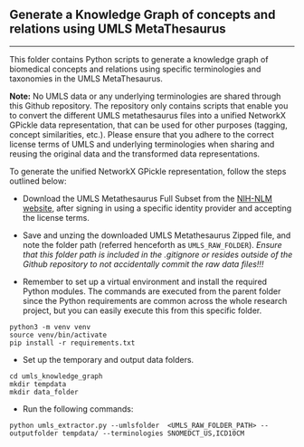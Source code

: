 ## Generate a Knowledge Graph of concepts and relations using UMLS MetaThesaurus

---

This folder contains Python scripts to generate a knowledge graph of biomedical concepts and relations using specific terminologies and taxonomies in the UMLS MetaThesaurus. 

**Note:** No UMLS data or any underlying terminologies are shared through this Github repository. The repository only contains scripts that enable you to convert the different UMLS metathesaurus files into a unified NetworkX GPickle data representation, that can be used for other purposes (tagging, concept similarities, etc.). Please ensure that you adhere to the correct license terms of UMLS and underlying terminologies when sharing and reusing the original data and the transformed data representations.

To generate the unified NetworkX GPickle representation, follow the steps outlined below:
- Download the UMLS Metathesaurus Full Subset from the [NIH-NLM website](https://www.nlm.nih.gov/research/umls/licensedcontent/umlsknowledgesources.html), after signing in using a specific identity provider and accepting the license terms.

- Save and unzing the downloaded UMLS Metathesaurus Zipped file, and note the folder path (referred henceforth as `UMLS_RAW_FOLDER`). *Ensure that this folder path is included in the .gitignore or resides outside of the Github repository to not accidentally commit the raw data files!!!*

- Remember to set up a virtual environment and install the required Python modules. The commands are executed from the parent folder since the Python requirements are common across the whole research project, but you can easily execute this from this specific folder.
```
python3 -m venv venv
source venv/bin/activate
pip install -r requirements.txt
```

- Set up the temporary and output data folders.
```
cd umls_knowledge_graph
mkdir tempdata
mkdir data_folder
```

- Run the following commands:
```
python umls_extractor.py --umlsfolder  <UMLS_RAW_FOLDER_PATH> --outputfolder tempdata/ --terminologies SNOMEDCT_US,ICD10CM
```
